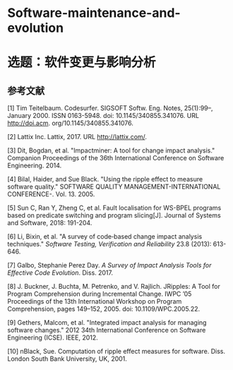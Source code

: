 # Software-maintenance-and-evolution

# 选题：软件变更与影响分析

## **参考文献**

[1] Tim Teitelbaum. Codesurfer. SIGSOFT Softw. Eng. Notes, 25(1):99–, January 2000. ISSN 0163-5948. doi: 10.1145/340855.341076. URL http://doi.acm. org/10.1145/340855.341076.

[2] Lattix Inc. Lattix, 2017. URL http://lattix.com/.

[3] Dit, Bogdan, et al. "Impactminer: A tool for change impact analysis." Companion Proceedings of the 36th International Conference on Software Engineering. 2014.

[4] Bilal, Haider, and Sue Black. "Using the ripple effect to measure software quality." SOFTWARE QUALITY MANAGEMENT-INTERNATIONAL CONFERENCE-. Vol. 13. 2005.

[5] Sun C, Ran Y, Zheng C, et al. Fault localisation for WS-BPEL programs based on predicate switching and program slicing[J]. Journal of Systems and Software, 2018: 191-204.

[6] Li, Bixin, et al. "A survey of code‐based change impact analysis techniques." *Software Testing, Verification and Reliability* 23.8 (2013): 613-646.

[7] Galbo, Stephanie Perez Day. *A Survey of Impact Analysis Tools for Effective Code Evolution*. Diss. 2017.

[8] J. Buckner, J. Buchta, M. Petrenko, and V. Rajlich. JRipples: A Tool for Program Comprehension during Incremental Change. IWPC ’05 Proceedings of the 13th International Workshop on Program Comprehension, pages 149–152, 2005. doi: 10.1109/WPC.2005.22.

[9] Gethers, Malcom, et al. "Integrated impact analysis for managing software changes." 2012 34th International Conference on Software Engineering (ICSE). IEEE, 2012.

[10] nBlack, Sue. Computation of ripple effect measures for software. Diss. London South Bank University, UK, 2001.



